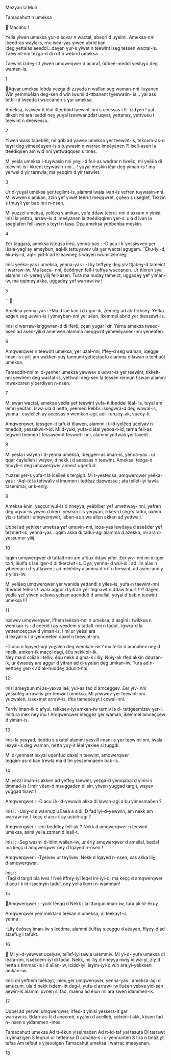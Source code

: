 Mezyan U Muh 

 
 
 
 
Tamacahutt n umeksa 


 
 
 
 
 
 
 
 

 Macahu ! 
 
Yella yiwen umeksa ɣur-s aqvar n wactal, abeqri d uɣelmi. 
Ameksa-nni ibeed-as wayla-s, rnu isea-yas yiwen ubrid kan  
ideg yettalas  aeeddi…daɣen ɣur-s yiwet n teewint iseg tessen 
wactal-is. Taewint-nni tezga-d di rrif n webrid umeksa 
 
 
 
 
 
 
 
 
 
 
 
 
 
 
 
 
 
 
 
 
 
 
 
 
 
 
 
Taewint izdeɣ-itt yiwen umqweqwer d acaraf, ûûbeê-meddi 
yesluɣu deg waman-is. 

 

 

1 

Aqvar umeksa lebda yezga di zzyada n waîîan seg waman-nni 
iluɣanen.  
Win yemmuêlan deg-sen d win iwumi d-ttbanent tɣeswatin-
is… yal ass tettili-d lweeda i wuccanen s ɣur ameksa. 
 
 
 
 
Ameksa, issiwev-it lêal itteebbid taewint-nni s ueessas i tt-
izdɣen ! yal tikkelt mi ara ieeddi neɣ yuɣal izewwar zdat uqvar, 
yettanez, yettvueu i teewint n deewessu. 
 
 
 
 
 
 
 
 
 
 
 
 
 
 
 
 
 
 
 
 
 
 
 
 
 

 

 

 

2 

 

 
Yiwen wass taûebêit, mi qrib ad yawev umeksa ɣer teewint-is, 
tekcem-as-d teɣri deg yimeééuɣen-is s tuɣwasin n warrac 
imeéyanen ?! isell-asen la tteêdiqiren am wid nni yettwaqqsen 
s tmes. 
 
 
 Mi yesla umeksa i-tuɣwasin nni yeɣli-d fell-as wedrar n lweêc, 
mi yeêûa di teewint-is i kkrent teɣwasin-nni… ! yuɣal meskin 
iêar deg yiman-is ! ma yerwel d yir tarewla, ma yeqqim d yir 
taswiet. 
 
 
 
 
 
 
 
 
 
 
 
 
 
 
 
 
 
 
 
 
 
 
 
 

 

3 

 

 
 
Ur d-yuɣal umeksa ɣer teglimt-is, alammi iwala ivan-is vefren 
tuɣwasin-nni. Mi wwven s amkan, zzin ɣef yiwet teérut 
meqqwret, ççêen s useglef, Tezzin s tmuɣli ɣer bab nni n-nsen. 
 
 
Mi yuzzel umeksa, yelêeq s amkan, yufa ddaw teérut-nni d 
axxam n yinisi. Inisi la yettru, arraw-is d imeéyanen la 
tteêdiqqiren ɣer-s. ula d ivan la sseglafen fell-asen s teɣri n 
tasa. Dɣa ameksa yebbehba meskin. 
 
 
 
 
 
 
 
 
 
 
 
 
 
 
 
 
 
 
 
 
 
 
 
 

 

 

 

4 

 

 
 
£er taggara, ameksa isteqsa inisi, yenna-yas : 
-D acu i k-yessiwven ɣer lêala-yagi ay ameɣbun, aql-ik 
tettuɣavev ula ɣer wactal agugam. 
¨Ëku-iyi-d, êku-iyi-d, aql-i yid-k ad k-eawneɣ s wayen iwumi 
zemreɣ. 
 
 
 
Inisi yeêka-yas i umeksa, yenna-yas : 
-Lliɣ teffɣeɣ deg yiv ttjabeɣ-d tameict i warraw-iw. Ma laeca-
nni, êeôômen fell-i tuffɣa wuccanen. Ur ttixren sya alammi i d-
yereq yiîij fell-asen. Tura ma nudaɣ tameict, uggadeɣ ɣef 
yiman-iw, ma qqimeɣ akka, uggadeɣ ɣef warraw-iw ! 
 
 
 
 
 
 
 
 
 
 
 
 
 
 
 
 
 
 
 
 

 

5 

 

¨
 

 
Ameksa yenna-yas : 
-Ma d laé kan i d ugur-ik, zemreɣ ad ak-t-kkseɣ. 
Yefka azgen seg uewin-is i yimeɣban-nni yelluéen, ikemmel 
abrid ɣer tkessawt-is. 
 
 
Inisi d warraw-is ggwran-d di lferê, ççan yugar lxir. Yerna 
ameksa iweed-asen ad asen-yili d ameiwen alamma meqqwrit 
yimeééyanen-nni yenêafen. 
 
 
 
 
 
 
 
 
 
 
 
 
 
 
 
 
 
 
 
 
 
 
 
 
 

 

6 

 

 
 
 
 
Amqwerqwer n teewint umeksa, ɣer uzal-nni, iffeɣ-d seg 
waman, iqeggel iman-is i yiîij am wakken yuɣ tannumi 
yettestaefu alamma d lawan n tenhaôt umeksa. 
 
 
Tameddit-nni mi d-yenher umeksa yewwev s uqvar-is ɣer 
teewint, tikkelt-nni yewhem deg wactal-is, yettwali deg-sen la 
tessen rennun ! swan alammi mwexxaren yiberdiyen  n-nsen. 
 
 
 
 
 
 
 
 
 
 
 
 
 
 
 
 
 
 
 
 
 
 
 

 

 

7 

 

 
 
 
Mi swan wactal, ameksa yedla ɣef teewint yufa-tt ibeddel lêal-
is, tuɣal am lemri yeûfan. Iswa ula d netta, yeêmed Rebbi. 
Issegwra-d deg wawal-is, yenna : caylelleh ay aeessas n 
wemkan-agi, aql-i unzeɣ-ak, vueeɣ-k. 
 
Amqwerqwer, tessgen-it tafukt êlawen, alammi i t-id-yelêeq 
ucelyav n tmeddit, yessakwi-t-id. Mi d-yuki, yufa-d lêal 
yeooa-t-id, terna fell-as tegwnit teemeô ! tessiwev-it teswiet-
nni, alammi yettwali ɣer laxeôt . 
 
 
 
 
 
 
 
 
 
 
 
 
 
 
 
 
 
 
 
 
 
 
 

 

8 

 

 
 
 
 
 
Mi yesla i wayen i d-yenna umeksa, ibeggen-as iman-is, 
yenna-yas : ur qqar caylelleh i wayev, d nekk i d aeessas n 
teewint. 
Ameksa, tezga-d tmuɣli-s deg umqwerqwer annect uqenfud. 
 
 
Yuzzel ɣer-s yufa-t la iceîîeê s tergigit. Mi t-yesteqsa, 
amqwerqwer yeêka-yas : 
-Aql-ik la tettwaliv d lmumen i tettêaz daewessu ; ata teîîef-iyi 
tawla tasemmaî, ur k-eniɣ. 
 
 
 
 
 
 
 
 
 
 
 
 
 
 
 
 
 
 
 
 

 

9 

 

 
 
 
Ameksa ênin, yeççur wul-is d nneyya, yeêbiber ɣef umettwaɣ-
nni, yefren deg uqvar-is yiwen d ikerri yesean ilis yeqwan, 
ikkes-d seg-s taduî, ixdem yis-s tattalt i umqwerqwer, isban-as 
siwa allen akken ad yettwali. 
 
 
 
Uqbel ad yettixer umeksa ɣef umuvin-nni, iooa-yas lewûaya d 
aseêder ɣef tezmert-is, yenna-yas : qqim akka di taduî-agi 
alamma d azekka, mi ara d-yessumer yiîij. 
 
 
 
 
 
 
 
 
 
 
 
 
 
 
 
 
 
 
 
 
 
 

 

10 

 
 
 
Iqqim umqwerqwer di tattalt-nni am ufôux ddaw yifer. £er yiv-
nni mi d-tger tziri, iêulfa s laé iger-d di tkerciwt-is. Dɣa, yenna-
d wul-is : ad ilin aîas n yibeeeac i d-yuflawen ; ad mêiêdeɣ 
alamma d rrif n teewint, ad asen-andiɣ s yiles-iw. 
 
 
Mi yelêeq umqwerqwer ɣer wanida yettandi s yiles-is, yufa-n 
taewint-nni tbeddel fell-as ! iwala aggur d yitran ɣer tegnawt n 
ddaw tmurt !!!? daɣen yedla ɣef yiwen uclawa yelsan aqenduô 
d amellal, yuɣal d bab n teewint umeksa !!! 
 
 
 
 
 
 
 
 
 
 
 
 
 
 
 
 
 
 
 
 
 
 

 

 

11 

 
 
 
Issiwev umqwerqwer, ifhem leêsan-nni n umeksa, d asgini i 
twikksa n wemkan-is : d ccedd i as-yexdem s tattalt-nni n 
taduî…igwra-d la yettemceççaw d yiman-is, i mi ur yeêsi ara  
d lexyal-is i d-yenneeten daxel n teewint-nni. 
 
-D acu n lqayed-agi yuɣalen deg wemkan-iw ? ma telliv d 
amôabev neɣ d lmelk, amkan-ik maççi dagi, êûu nekk xir-ik.  
Neɣ ma d cciîan i telliv, êûu nekk d gma-k i lliɣ. Nniɣ-ak rfed 
akkin dduzan-ik, ur êwaoeɣ ara aggur d yitran ad d-uɣalen deg 
umkan-iw. Tura ad n-eettbeɣ ɣer-k ad ak-huddeɣ ddunit-nni. 
 
 
 
 
 
 
 
 
 
 
 
 
 
 
 
 
 
 
 
 
 
 

 

12 

 
 
 
Inisi ameɣbun mi as-yexva laé, yul-as fad d amceggev. £er yiv-
nni yessufeɣ arraw-is ɣer teewint umeksa. Mi yewwev ɣer 
teewint-nni yucwalen, issexmet arraw-is, ifka tameééuɣt i 
ccwal-nni. 
 
Terriv iman-ik d afɣul, tekksev-iyi amkan-iw terniv la d-
tettgeemizev ɣer-i. Ihi tura inek neɣ inu ! 
Amqwerqwer ineggez ɣer waman, ikemmel amceççew d 
yiman-is. 
 
 
 
 
 
 
 
 
 
 
 
 
 
 
 
 
 
 
 
 
 
 
 

 

13 

 
 
 
 
 
Inisi la yesɣad, iteddu s uxatel alammi yesvill iman-is ɣer 
teewint-nni, iwala lexyal-is deg waman, netta yuɣ-it lêal yexlee 
si tuggdi. 
 
 
Mi d-yennaet lexyal uqenfud daxel n teewint, amqwerqwer  
teqqim-as-d kan trewla ma d tin yessemnaeen bab-is. 
 
 
 
 
 
 
 
 
 
 
 
 
 
 
 
 
 
 
 
 
 
 
 

 

14 

 
 
 
 
 
 
 
Mi yezzi iman-is akken ad yeffeɣ taewint, yezga-d yemqabal d 
yinisi s timmad-is ! imir vêan-d msuggaden di sin, yiwen 
yuggad targit, wayev yuggad tilawt ! 
 
Amqwerqwer : 
-D acu i k-id-yewwin akka di lawan-agi a bu yimesmaôen ? 
 
Inisi : 
-Usiɣ-d s wannuz u îîaea a sidi. D fad iyi-d-yewwin, am nekk 
am warraw-iw. I keçç d acu-k ay ucbiê-agi ? 
 
Amqwerqwer : 
 -eni beddleɣ fell-ak ? Nekk d amqwerqwer n teewint umeksa, 
asmi yella zzman d leali-t. 
 
Inisi : 
-Seg wasmi d-ldint wallen-iw, ur ériɣ amqwerqwer d amellal, 
bexlaf ma keçç d amgwergwer neɣ d lqayed n-nsen ! 
 
Amqwerqwer : 
 -Tɣelvev ur teɣlivev. Nekk d lqayed n-nsen, xas akka lliɣ  
d amqwerqwer. 
 
Inisi :  
-Tagi d targit bla ives ! Neê iffreɣ-iyi leqel ini-iyi-d, 
ma keçç  d amqwerqwer d acu i k id-issemɣin taduî, neɣ yella 
ikerri  n-wamman! 
 

 

15 

Amqwerqwer : 
-ɣurk Iêeqq d Nekk i la ittargun iman-iw, tura ak id-êkuɣ 
 
 
 
 
 
Amqwerqwer yemmekta-d leêsan n umeksa, di teêkayt-is  
yenna :  
 
-Lliɣ êeôseɣ iman-iw s lxedma, alammi êulfaɣ s eeggu d 
aéayan, ffɣeɣ-d ad staefuɣ i tafukt. 
 
 
 
 
 
 
 
 
 
 
 
 
 
 
 
 
 
 
 
 
 
 
 

 

16 

 
Mi yi-d-yewwet ucelyav, teîîef-iyi tawla usemmiv. Mi yi-d-
yufa umeksa di lêala-nni, issekcem-iyi di taduî. Nekk, mi lliɣ d 
nneyya nwiɣ idiwa-yi, ziɣ d netta s timmad-is i d aîîan-iw, 
icidd-iyi, isɣim-iyi-d win ara yi-yekksen amkan-iw. 
 
 
Inisi mi yefhem taêkayt, inîeq ɣer umqwerqwer, yenna-yas : 
ameksa-agi d amùcum, ula d nekk ixdem-itt deg-i, yufa-d arraw-
iw lluéen yebva yid-sen aewin-is alammi uvnen si fad, maena 
ad êlun mi ara swen idammen-ik. 
 
 
 
 
 
 
 
 
 
 
 
 
 
 
 
 
 
 
 
 
 
 
 
 

 

17 

 
 
Uqbel ad yerwel umqwerqwer, irfed-it yinisi yessers-it gar  
warraw-is. Bdan-as-tt d anecreê, uɣalen d acelleê, celxen-t akk, 
kksen fad n- nsen s yidammen -ines. 
 
 
 
 
 
 
 
 
 
Tamacahutt umeksa 
Ad tt-êkun yiselmaden 
Ad tt-id-taf yal tasuta 
Di tarrawt n yimaziɣen 
S leqrun ur tettemsa 
D ccbaêa-s i d-yennunten 
S tira n tmaziɣt tefsa 
Am tefsut s yijeooigen 
Tamacahut umeksa 
I warrac imeéyanen. 

 

18